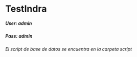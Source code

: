 # TestIndra

##### User: admin
##### Pass: admin
###### El script de base de datos se encuentra en la carpeta script

